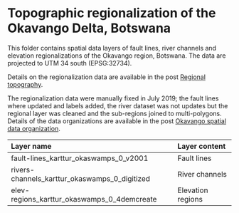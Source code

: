 # Topographic regionalization of the Okavango Delta, Botswana

This folder contains spatial data layers of fault lines, river channels and elevation regionalizations of the Okavango
region, Botswana. The data are projected to UTM 34 south (EPSG:32734).

Details on the regionalization data are available in the post [Regional topography](https://karttur.github.io/okavango/blog/oka-dem/).

The regionalization data were manually fixed in July 2019; the fault lines where updated and labels added, the river dataset was not updates but the regional layer was cleaned and the sub-regions joined to multi-polygons. Details of the data organizations are available in the post [Okavango spatial data organization](https://karttur.github.io/okavango/article/oka-datafix/).

| Layer name                                    | Layer content     |
|:----------------------------------------------|:------------------|
| fault-lines_karttur_okaswamps_0_v2001         | Fault lines       |
| rivers-channels_karttur_okaswamps_0_digitized | River channels    |
| elev-regions_karttur_okaswamps_0_4demcreate   | Elevation regions |
